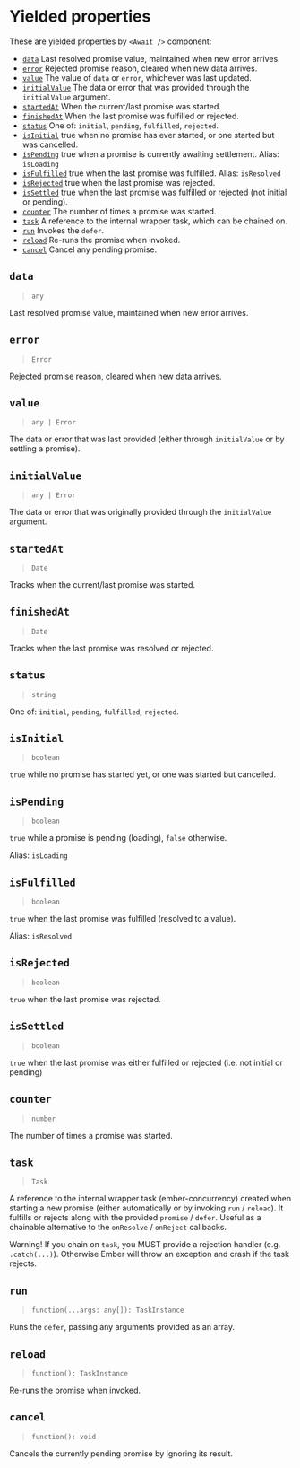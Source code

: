 # Yielded properties

These are yielded properties by `<Await />` component:

- [`data`](#data) Last resolved promise value, maintained when new error arrives.
- [`error`](#error) Rejected promise reason, cleared when new data arrives.
- [`value`](#value) The value of `data` or `error`, whichever was last updated.
- [`initialValue`](#initialvalue) The data or error that was provided through the `initialValue` argument.
- [`startedAt`](#startedat) When the current/last promise was started.
- [`finishedAt`](#finishedat) When the last promise was fulfilled or rejected.
- [`status`](#status) One of: `initial`, `pending`, `fulfilled`, `rejected`.
- [`isInitial`](#isinitial) true when no promise has ever started, or one started but was cancelled.
- [`isPending`](#ispending) true when a promise is currently awaiting settlement. Alias: `isLoading`
- [`isFulfilled`](#isfulfilled) true when the last promise was fulfilled. Alias: `isResolved`
- [`isRejected`](#isrejected) true when the last promise was rejected.
- [`isSettled`](#issettled) true when the last promise was fulfilled or rejected \(not initial or pending\).
- [`counter`](#counter) The number of times a promise was started.
- [`task`](#task) A reference to the internal wrapper task, which can be chained on.
- [`run`](#run) Invokes the `defer`.
- [`reload`](#reload) Re-runs the promise when invoked.
- [`cancel`](#cancel) Cancel any pending promise.

## `data`

> `any`

Last resolved promise value, maintained when new error arrives.

## `error`

> `Error`

Rejected promise reason, cleared when new data arrives.

## `value`

> `any | Error`

The data or error that was last provided \(either through `initialValue` or by settling a promise\).

## `initialValue`

> `any | Error`

The data or error that was originally provided through the `initialValue` argument.

## `startedAt`

> `Date`

Tracks when the current/last promise was started.

## `finishedAt`

> `Date`

Tracks when the last promise was resolved or rejected.


## `status`

> `string`

One of: `initial`, `pending`, `fulfilled`, `rejected`.

## `isInitial`

> `boolean`

`true` while no promise has started yet, or one was started but cancelled.

## `isPending`

> `boolean`

`true` while a promise is pending \(loading\), `false` otherwise.

Alias: `isLoading`

## `isFulfilled`

> `boolean`

`true` when the last promise was fulfilled \(resolved to a value\).

Alias: `isResolved`

## `isRejected`

> `boolean`

`true` when the last promise was rejected.

## `isSettled`

> `boolean`

`true` when the last promise was either fulfilled or rejected \(i.e. not initial or pending\)

## `counter`

> `number`

The number of times a promise was started.

## `task`

> `Task`

A reference to the internal wrapper task (ember-concurrency) created when starting a new promise \(either automatically or by invoking
`run` / `reload`\). It fulfills or rejects along with the provided `promise` / `defer`. Useful as a
chainable alternative to the `onResolve` / `onReject` callbacks.

Warning! If you chain on `task`, you MUST provide a rejection handler \(e.g. `.catch(...)`\). Otherwise Ember will
throw an exception and crash if the task rejects.

## `run`

> `function(...args: any[]): TaskInstance`

Runs the `defer`, passing any arguments provided as an array.

## `reload`

> `function(): TaskInstance`

Re-runs the promise when invoked.

## `cancel`

> `function(): void`

Cancels the currently pending promise by ignoring its result.
